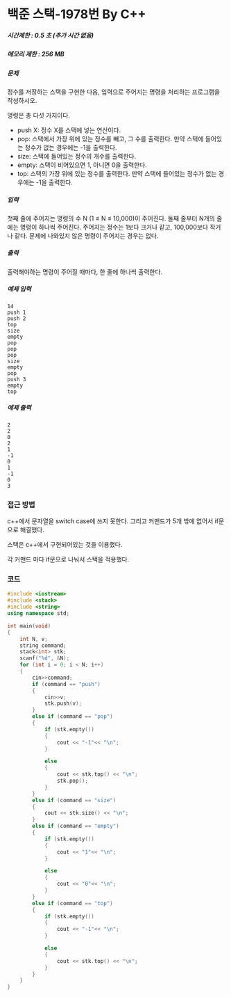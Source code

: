 # 백준 스택-1978번 By C++

##### 시간제한 : 0.5 초 (추가 시간 없음)

##### 메모리 제한 : 256 MB

##### 문제

정수를 저장하는 스택을 구현한 다음, 입력으로 주어지는 명령을 처리하는 프로그램을 작성하시오.

명령은 총 다섯 가지이다.

- push X: 정수 X를 스택에 넣는 연산이다.
- pop: 스택에서 가장 위에 있는 정수를 빼고, 그 수를 출력한다. 만약 스택에 들어있는 정수가 없는 경우에는 -1을 출력한다.
- size: 스택에 들어있는 정수의 개수를 출력한다.
- empty: 스택이 비어있으면 1, 아니면 0을 출력한다.
- top: 스택의 가장 위에 있는 정수를 출력한다. 만약 스택에 들어있는 정수가 없는 경우에는 -1을 출력한다.

##### 입력

첫째 줄에 주어지는 명령의 수 N (1 ≤ N ≤ 10,000)이 주어진다. 둘째 줄부터 N개의 줄에는 명령이 하나씩 주어진다. 주어지는 정수는 1보다 크거나 같고, 100,000보다 작거나 같다. 문제에 나와있지 않은 명령이 주어지는 경우는 없다.

##### 출력

출력해야하는 명령이 주어질 때마다, 한 줄에 하나씩 출력한다.

##### 예제 입력

```
14
push 1
push 2
top
size
empty
pop
pop
pop
size
empty
pop
push 3
empty
top
```

##### 예제 출력

```
2
2
0
2
1
-1
0
1
-1
0
3
```



### 접근 방법

c++에서 문자열을 switch case에 쓰지 못한다. 그리고 커맨드가 5개 밖에 없어서 if문으로 해결했다.

스택은 c++에서 구현되어있는 것을 이용했다.

각 커맨드 마다 if문으로 나눠서 스택을 적용했다.



### 코드

```c++
#include <iostream>
#include <stack>
#include <string>
using namespace std;

int main(void)
{
    int N, v;
    string command;
    stack<int> stk;
    scanf("%d", &N);
    for (int i = 0; i < N; i++)
    {
        cin>>command;
        if (command == "push")
        {
            cin>>v;
            stk.push(v);
        }
        else if (command == "pop")
        {
            if (stk.empty())
            {
                cout << "-1"<< "\n";
            }

            else
            {
                cout << stk.top() << "\n";
                stk.pop();
            }
        }
        else if (command == "size")
        {
            cout << stk.size() << "\n";
        }
        else if (command == "empty")
        {
            if (stk.empty())
            {
                cout << "1"<< "\n";
            }

            else
            {
                cout << "0"<< "\n";
            }
        }
        else if (command == "top")
        {
            if (stk.empty())
            {
                cout << "-1"<< "\n";
            }

            else
            {
                cout << stk.top() << "\n";
            }
        }
    }
}
```

